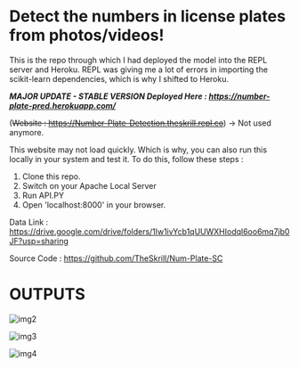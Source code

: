 # Detect the numbers in license plates from photos/videos!

This is the repo through which I had deployed the model into the REPL server and Heroku. REPL was giving me a lot of errors in importing the scikit-learn dependencies, which is why I shifted to Heroku.

***MAJOR UPDATE - STABLE VERSION Deployed Here : https://number-plate-pred.herokuapp.com/***

 (~~Website : https://Number-Plate-Detection.theskrill.repl.co~~) -> Not used anymore.

This website may not load quickly. Which is why, you can also run this locally in your system and test it.
To do this, follow these steps : 
1. Clone this repo.
2. Switch on your Apache Local Server
3. Run API.PY
4. Open 'localhost:8000' in your browser.

Data Link : https://drive.google.com/drive/folders/1lw1ivYcb1qUUWXHIodql6oo6mq7jb0JF?usp=sharing

Source Code : https://github.com/TheSkrill/Num-Plate-SC

# OUTPUTS

![img2](https://user-images.githubusercontent.com/19779081/50811428-3c281e00-1334-11e9-91ea-1a4a18b6fff8.PNG)


![img3](https://user-images.githubusercontent.com/19779081/50811462-64178180-1334-11e9-84c8-8cbafed9349c.PNG)


![img4](https://user-images.githubusercontent.com/19779081/50811485-92955c80-1334-11e9-9ef9-1829d701b6f1.PNG)


